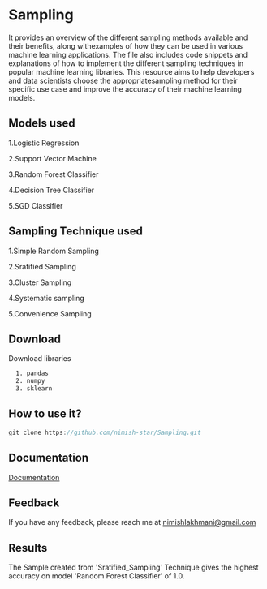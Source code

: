 # Sampling
It provides an overview of the different sampling methods available and their benefits, along withexamples of how they can be used in various machine learning applications. The file also includes code snippets and explanations of how to implement the different sampling techniques in popular machine learning libraries. This resource aims to help developers and data scientists choose the appropriatesampling method for their specific use case and improve the accuracy of their machine learning models.

## Models used
1.Logistic Regression

2.Support Vector Machine

3.Random Forest Classifier

4.Decision Tree Classifier

5.SGD Classifier

## Sampling Technique used
1.Simple Random Sampling

2.Sratified Sampling

3.Cluster Sampling

4.Systematic sampling

5.Convenience Sampling


## Download

Download libraries

```bash
  1. pandas 
  2. numpy 
  3. sklearn
```
## How to use it?

```javascript
git clone https://github.com/nimish-star/Sampling.git
```
## Documentation

[Documentation](https://www.analyticsvidhya.com/blog/2020/07/10-techniques-to-deal-with-class-imbalance-in-machine-learning/?)

## Feedback

If you have any feedback, please reach me at nimishlakhmani@gmail.com

## Results

The Sample created from 'Sratified_Sampling' Technique gives the highest accuracy on model 'Random Forest Classifier' of 1.0.
 
